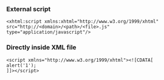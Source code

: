 ### External script
```
<xhtml:script xmlns:xhtml="http://www.w3.org/1999/xhtml"
src="http://<domain>/<path>/<file>.js"
type="application/javascript"/>
```

### Directly inside XML file
```
<script xmlns="http://www.w3.org/1999/xhtml"><![CDATA[
alert('1');
]]></script>
```

